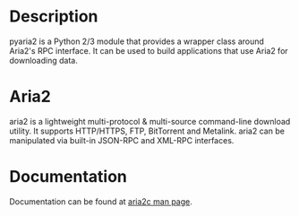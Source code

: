 Description
=======

pyaria2 is a Python 2/3 module that provides a wrapper class around Aria2's RPC interface. It can be used to build applications that use Aria2 for downloading data.

Aria2
=======

aria2 is a lightweight multi-protocol & multi-source command-line download utility. It supports HTTP/HTTPS, FTP, BitTorrent and Metalink. aria2 can be manipulated via built-in JSON-RPC and XML-RPC interfaces.

Documentation
=============
Documentation can be found at [aria2c man page](https://aria2.github.io/manual/en/html/aria2c.html#rpc-interface).